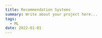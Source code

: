 ```yaml
---
title: Recommendation Systems
summary: Write about your project here...
tags:
  - ML
date: 2022-01-01
---
```

